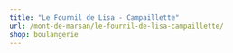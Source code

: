 ```yaml
---
title: "Le Fournil de Lisa - Campaillette"
url: /mont-de-marsan/le-fournil-de-lisa-campaillette/
shop: boulangerie
---
```

